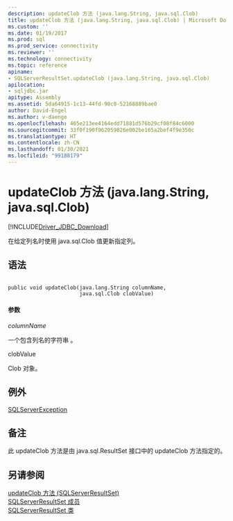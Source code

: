 ```yaml
---
description: updateClob 方法 (java.lang.String, java.sql.Clob)
title: updateClob 方法 (java.lang.String, java.sql.Clob) | Microsoft Docs
ms.custom: ''
ms.date: 01/19/2017
ms.prod: sql
ms.prod_service: connectivity
ms.reviewer: ''
ms.technology: connectivity
ms.topic: reference
apiname:
- SQLServerResultSet.updateClob (java.lang.String, java.sql.Clob)
apilocation:
- sqljdbc.jar
apitype: Assembly
ms.assetid: 5da64915-1c13-44fd-90c0-52168889bae0
author: David-Engel
ms.author: v-daenge
ms.openlocfilehash: 465e213ee4164edd71881d576b29cf08f84c6000
ms.sourcegitcommit: 33f0f190f962059826e002be165a2bef4f9e350c
ms.translationtype: HT
ms.contentlocale: zh-CN
ms.lasthandoff: 01/30/2021
ms.locfileid: "99188179"
---
```

# <a name="updateclob-method-javalangstring-javasqlclob"></a>updateClob 方法 (java.lang.String, java.sql.Clob)
[!INCLUDE[Driver_JDBC_Download](../../../includes/driver_jdbc_download.md)]

  在给定列名时使用 java.sql.Clob 值更新指定列。  
  
## <a name="syntax"></a>语法  
  
```  
  
public void updateClob(java.lang.String columnName,  
                       java.sql.Clob clobValue)  
```  
  
#### <a name="parameters"></a>参数  
 *columnName*  
  
 一个包含列名的字符串  。  
  
 clobValue  
  
 Clob 对象。  
  
## <a name="exceptions"></a>例外  
 [SQLServerException](../../../connect/jdbc/reference/sqlserverexception-class.md)  
  
## <a name="remarks"></a>备注  
 此 updateClob 方法是由 java.sql.ResultSet 接口中的 updateClob 方法指定的。  
  
## <a name="see-also"></a>另请参阅  
 [updateClob 方法 &#40;SQLServerResultSet&#41;](../../../connect/jdbc/reference/updateclob-method-sqlserverresultset.md)   
 [SQLServerResultSet 成员](../../../connect/jdbc/reference/sqlserverresultset-members.md)   
 [SQLServerResultSet 类](../../../connect/jdbc/reference/sqlserverresultset-class.md)  
  
  
